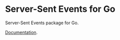 # Server-Sent Events for Go
Server-Sent Events package for Go.

[Documentation](https://godoc.org/github.com/JamesStewy/sse).
